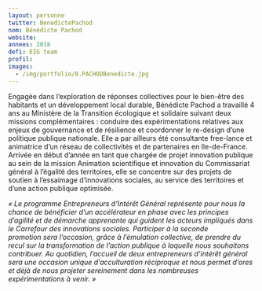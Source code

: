 ```yaml
---
layout: personne
twitter: BenedictePachod
nom: Bénédicte Pachod
website:
annees: 2018
defi: EIG team
profil: 
images:
  - /img/portfolio/8.PACHODBenedicte.jpg
---
```


Engagée dans l’exploration de réponses collectives pour le bien-être
des habitants et un développement local durable, Bénédicte Pachod a
travaillé 4 ans au Ministère de la Transition écologique et solidaire
suivant deux missions complémentaires : conduire des expérimentations
relatives aux enjeux de gouvernance et de résilience et coordonner le
re-design d’une politique publique nationale. Elle a par ailleurs été
consultante free-lance et animatrice d’un réseau de collectivités et
de partenaires en Ile-de-France. Arrivée en début d’année en tant que
chargée de projet innovation publique au sein de la mission Animation
scientifique et innovation du Commissariat général à l’égalité des
territoires, elle se concentre sur des projets de soutien à
l’essaimage d’innovations sociales, au service des territoires et
d’une action publique optimisée.

*« Le programme Entrepreneurs d’Intérêt Général représente pour nous
la chance de bénéficier d’un accélérateur en phase avec les principes
d’agilité et de démarche apprenante qui guident les acteurs impliqués
dans le Carrefour des innovations sociales.  Participer à la seconde
promotion sera l’occasion, grâce à l’émulation collective, de prendre
du recul sur la transformation de l’action publique à laquelle nous
souhaitons contribuer. Au quotidien, l’accueil de deux entrepreneurs
d’intérêt général sera une occasion unique d’acculturation réciproque
et nous permet d’ores et déjà de nous projeter sereinement dans les
nombreuses expérimentations à venir. »*

